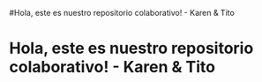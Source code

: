 #Hola, este es nuestro repositorio colaborativo! - Karen & Tito
# Hola, este es nuestro repositorio colaborativo! - Karen & Tito
